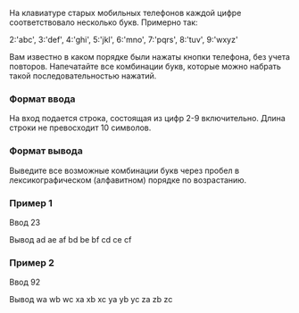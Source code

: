 На клавиатуре старых мобильных телефонов каждой цифре соответствовало несколько букв. Примерно так:

2:'abc',
3:'def',
4:'ghi',
5:'jkl',
6:'mno',
7:'pqrs',
8:'tuv',
9:'wxyz'

Вам известно в каком порядке были нажаты кнопки телефона, без учета повторов. Напечатайте все комбинации букв, которые можно набрать такой последовательностью нажатий.

### Формат ввода
На вход подается строка, состоящая из цифр 2-9 включительно. Длина строки не превосходит 10 символов.

### Формат вывода
Выведите все возможные комбинации букв через пробел в лексикографическом (алфавитном) порядке по возрастанию.

### Пример 1
Ввод
23

Вывод
ad ae af bd be bf cd ce cf

### Пример 2
Ввод
92

Вывод
wa wb wc xa xb xc ya yb yc za zb zc
